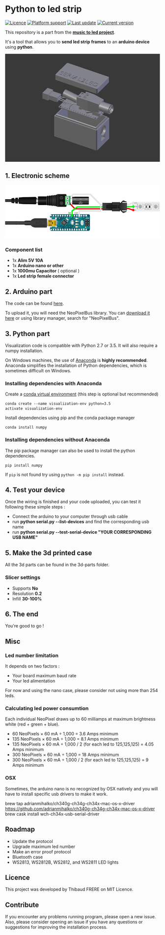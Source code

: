 # Python to led strip

<p align="left">
<a href="https://github.com/tfrere/python-to-led-strip#licence"><img src="https://img.shields.io/badge/licence-MIT-green" alt="Licence"></a>
<a href="https://github.com/tfrere/python-to-led-strip"><img src="https://img.shields.io/badge/platform-osx--64%20%7C%20linux--64%20%7C%20windows--64-lightgrey" alt="Platform support"></a>
<a href="https://github.com/tfrere/python-to-led-strip"><img src="https://img.shields.io/github/last-commit/tfrere/python-to-led-strip" alt="Last update"></a>
<a href="https://github.com/tfrere/python-to-led-strip"><img src="https://img.shields.io/github/v/tag/tfrere/python-to-led-strip" alt="Current version"></a>
</p>

This repository is a part from the [**music to led project**](https://github.com/tfrere/music-to-led).

It's a tool that allows you to **send led strip frames** to an **arduino device** using **python**.

![arduino-case](./images/arduino-case.png)

## 1. Electronic scheme

![electronic-scheme](./images/electronic-scheme.png)

### Component list

- 1x **Alim 5V 10A**
- 1x **Arduino nano or other**
- 1x **1000mu Capacitor** ( optional )
- 1x **Led strip female connector**

## 2. Arduino part

The code can be found [here](./arduino/serial-case/serial-case.ino).

To upload it, you will need the NeoPixelBus library. You can [download it here](https://github.com/Makuna/NeoPixelBus) or using library manager, search for "NeoPixelBus".

## 3. Python part

Visualization code is compatible with Python 2.7 or 3.5. It will also require a numpy installation.

On Windows machines, the use of [Anaconda](https://www.anaconda.com/distribution/) is **highly recommended**. Anaconda simplifies the installation of Python dependencies, which is sometimes difficult on Windows.

### Installing dependencies with Anaconda

Create a [conda virtual environment](http://conda.pydata.org/docs/using/envs.html) (this step is optional but recommended)

```
conda create --name visualization-env python=3.5
activate visualization-env
```

Install dependencies using pip and the conda package manager

```
conda install numpy
```

### Installing dependencies without Anaconda

The pip package manager can also be used to install the python dependencies.

```
pip install numpy
```

If `pip` is not found try using `python -m pip install` instead.

## 4. Test your device

Once the wiring is finished and your code uploaded, you can test it following these simple steps :

- Connect the arduino to your computer through usb cable
- run **python serial.py --list-devices** and find the corresponding usb name
- run **python serial.py --test-serial-device "YOUR CORRESPONDING USB NAME"**

## 5. Make the 3d printed case

All the 3d parts can be found in the 3d-parts folder.

### Slicer settings

- Supports **No**
- Resolution **0.2**
- Infill **30-100%**

## 6. The end

You're good to go !

## Misc

### Led number limitation

It depends on two factors :

- Your board maximum baud rate
- Your led alimentation

For now and using the nano case, please consider not using more than 254 leds.

### Calculating led power consumtion

Each individual NeoPixel draws up to 60 milliamps at maximum brightness white (red + green + blue).

- 60 NeoPixels × 60 mA ÷ 1,000 = 3.6 Amps minimum
- 135 NeoPixels × 60 mA ÷ 1,000 = 8.1 Amps minimum
- 135 NeoPixels × 60 mA ÷ 1,000 / 2 (for each led to 125,125,125) = 4.05 Amps minimum
- 300 NeoPixels × 60 mA ÷ 1,000 = 18 Amps minimum
- 300 NeoPixels × 60 mA ÷ 1,000 / 2 (for each led to 125,125,125) = 9 Amps minimum

### OSX

Sometimes, the arduino nano is no recognized by OSX natively and you will have to install specific usb drivers to make it work.

brew tap adrianmihalko/ch340g-ch34g-ch34x-mac-os-x-driver https://github.com/adrianmihalko/ch340g-ch34g-ch34x-mac-os-x-driver
brew cask install wch-ch34x-usb-serial-driver

## Roadmap

- Update the protocol
- Upgrade maximum led number
- Make an error proof protocol
- Bluetooth case
- WS2813, WS2812B, WS2812, and WS2811 LED lights

## Licence

This project was developed by Thibaud FRERE on MIT Licence.

## Contribute

If you encounter any problems running program, please open a new issue. Also, please consider opening an issue if you have any questions or suggestions for improving the installation process.
